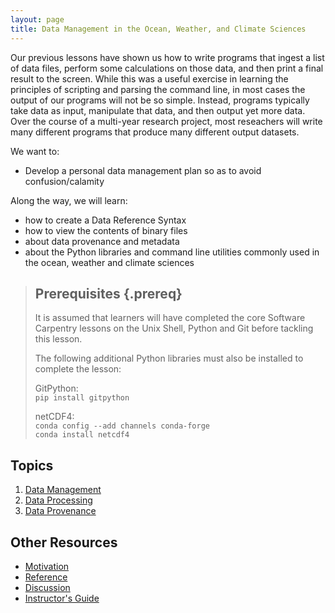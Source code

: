 ```yaml
---
layout: page
title: Data Management in the Ocean, Weather, and Climate Sciences
---
```


Our previous lessons have shown us how to write programs that ingest a list of data files,
perform some calculations on those data,
and then print a final result to the screen. 
While this was a useful exercise in learning the principles of scripting and parsing the command line, 
in most cases the output of our programs will not be so simple. 
Instead, programs typically take data as input, 
manipulate that data, 
and then output yet more data. 
Over the course of a multi-year research project, 
most reseachers will write many different programs that produce many different output datasets.   

We want to:

* Develop a personal data management plan so as to avoid confusion/calamity  

Along the way, we will learn:

* how to create a Data Reference Syntax
* how to view the contents of binary files
* about data provenance and metadata
* about the Python libraries and command line utilities commonly used in the ocean, weather and climate sciences


> ## Prerequisites {.prereq}
>
> It is assumed that learners will have completed the core Software Carpentry
> lessons on the Unix Shell, Python and Git before tackling this lesson.
>
> The following additional Python libraries must also be installed to complete the lesson:  
>
> GitPython:  
> `pip install gitpython`  
>
> netCDF4:  
> `conda config --add channels conda-forge`  
> `conda install netcdf4`  
> 

## Topics

1.  [Data Management](01-data-management.html)
2.  [Data Processing](02-data-processing.html)
3.  [Data Provenance](03-data-provenance.html) 

## Other Resources

*   [Motivation](motivation.html)
*   [Reference](reference.html)
*   [Discussion](discussion.html)
*   [Instructor's Guide](instructors.html)
